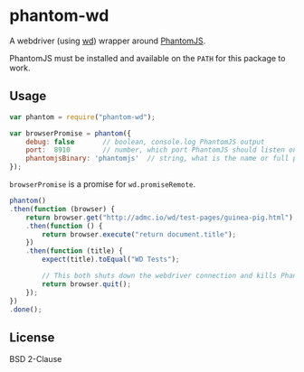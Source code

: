 # phantom-wd

A webdriver (using [wd](https://github.com/admc/wd)) wrapper around [PhantomJS](http://phantomjs.org/).

PhantomJS must be installed and available on the `PATH` for this package to work.

## Usage

```javascript
var phantom = require("phantom-wd");

var browserPromise = phantom({
    debug: false       // boolean, console.log PhantomJS output
    port:  8910        // number, which port PhantomJS should listen on
    phantomjsBinary: 'phantomjs'  // string, what is the name or full path of the phantomjs binary
});
```

`browserPromise` is a promise for `wd.promiseRemote`.

```javascript
phantom()
.then(function (browser) {
    return browser.get("http://admc.io/wd/test-pages/guinea-pig.html")
    .then(function () {
        return browser.execute("return document.title");
    })
    .then(function (title) {
        expect(title).toEqual("WD Tests");

        // This both shuts down the webdriver connection and kills PhantomJS
        return browser.quit();
    });
})
.done();
```

## License

BSD 2-Clause
